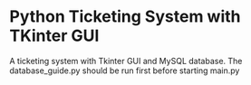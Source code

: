 # Python Ticketing System with TKinter GUI
A ticketing system with Tkinter GUI and MySQL database.
The database_guide.py should be run first before starting main.py
